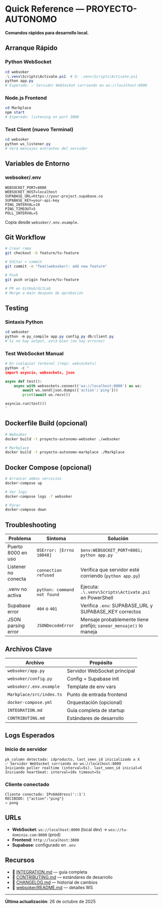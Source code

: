 # Quick Reference — PROYECTO-AUTONOMO

**Comandos rápidos para desarrollo local.**

## Arranque Rápido

### Python WebSocket

```powershell
cd websoker
.\.venv\Scripts\Activate.ps1  # O: .venv\Scripts\Activate.ps1
python app.py
# Esperado: ✅ Servidor WebSocket corriendo en ws://localhost:8000
```

### Node.js Frontend

```powershell
cd Markplace
npm start
# Esperado: listening on port 3000
```

### Test Client (nuevo Terminal)

```powershell
cd websoker
python ws_listener.py
# Verá mensajes entrantes del servidor
```

## Variables de Entorno

### websoker/.env

```env
WEBSOCKET_PORT=8000
WEBSOCKET_HOST=localhost
SUPABASE_URL=https://your-project.supabase.co
SUPABASE_KEY=your-api-key
PING_INTERVAL=10
PING_TIMEOUT=5
POLL_INTERVAL=5
```

Copia desde `websoker/.env.example`.

## Git Workflow

```bash
# Crear rama
git checkout -b feature/tu-feature

# Editar + commit
git commit -m "feat(websoker): add new feature"

# Push
git push origin feature/tu-feature

# PR en GitHub/GitLab
# Merge a main después de aprobación
```

## Testing

### Sintaxis Python

```powershell
cd websoker
python -m py_compile app.py config.py db/client.py
# Si no hay output, está bien (no hay errores)
```

### Test WebSocket Manual

```python
# En cualquier terminal (reqs: websockets)
python -c "
import asyncio, websockets, json

async def test():
    async with websockets.connect('ws://localhost:8000') as ws:
        await ws.send(json.dumps({'action':'ping'}))
        print(await ws.recv())

asyncio.run(test())
"
```

## Dockerfile Build (opcional)

```bash
# Websoker
docker build -t proyecto-autonomo-websoker ./websoker

# Markplace
docker build -t proyecto-autonomo-markplace ./Markplace
```

## Docker Compose (opcional)

```bash
# Arrancar ambos servicios
docker-compose up

# Ver logs
docker-compose logs -f websoker

# Parar
docker-compose down
```

## Troubleshooting

| Problema | Síntoma | Solución |
|----------|---------|----------|
| Puerto 8000 en uso | `OSError: [Errno 10048]` | `$env:WEBSOCKET_PORT=8001; python app.py` |
| Listener no conecta | `connection refused` | Verifica que servidor esté corriendo (`python app.py`) |
| .venv no activa | `python: command not found` | Ejecuta: `.\.venv\Scripts\Activate.ps1` en PowerShell |
| Supabase error | `404` o `401` | Verifica `.env`: SUPABASE_URL y SUPABASE_KEY correctos |
| JSON parsing error | `JSONDecodeError` | Mensaje probablemente tiene prefijo; `sanear_mensaje()` lo maneja |

## Archivos Clave

| Archivo | Propósito |
|---------|-----------|
| `websoker/app.py` | Servidor WebSocket principal |
| `websoker/config.py` | Config + Supabase init |
| `websoker/.env.example` | Template de env vars |
| `Markplace/src/index.ts` | Punto de entrada frontend |
| `docker-compose.yml` | Orquestación (opcional) |
| `INTEGRATION.md` | Guía completa de startup |
| `CONTRIBUTING.md` | Estándares de desarrollo |

## Logs Esperados

### Inicio de servidor

```
pk_column detectada: idproducto, last_seen_id inicializado a X
✅ Servidor WebSocket corriendo en ws://localhost:8000
Iniciando poller realtime (interval=5s). last_seen_id inicial=X
Iniciando heartbeat: interval=10s timeout=5s
```

### Cliente conectado

```
Cliente conectado: IPv6Address('::1')
RECIBIDO: {"action":"ping"}
→ pong
```

## URLs

- **WebSocket**: `ws://localhost:8000` (local dev) → `wss://tu-dominio.com:8000` (prod)
- **Frontend**: `http://localhost:3000`
- **Supabase**: configurado en `.env`

## Recursos

- 📖 [INTEGRATION.md](./INTEGRATION.md) — guía completa
- 🔧 [CONTRIBUTING.md](./CONTRIBUTING.md) — estándares de desarrollo
- 📝 [CHANGELOG.md](./CHANGELOG.md) — historial de cambios
- 📜 [websoker/README.md](./websoker/README.md) — detalles WS

---

**Última actualización**: 26 de octubre de 2025
